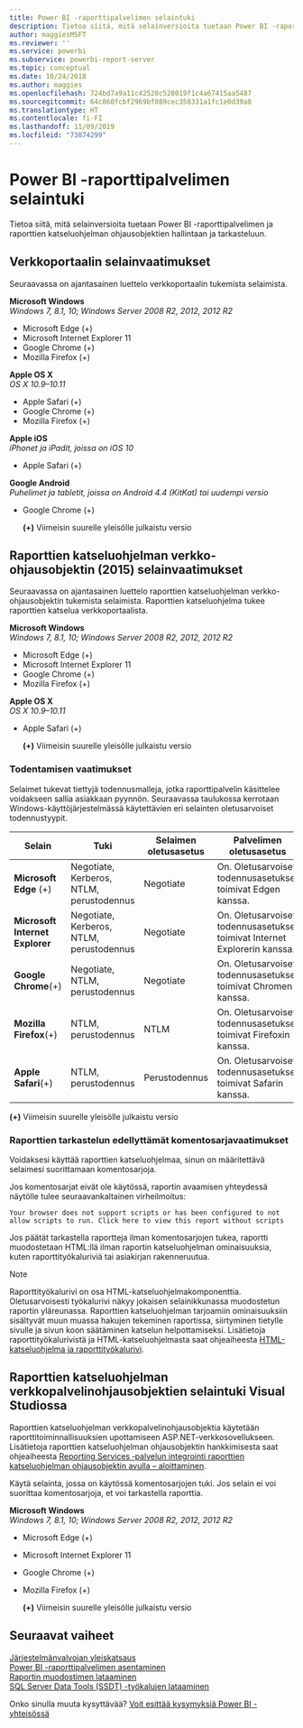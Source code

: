 ```yaml
---
title: Power BI -raporttipalvelimen selaintuki
description: Tietoa siitä, mitä selainversioita tuetaan Power BI -raporttipalvelimen ja raporttien katseluohjelman ohjausobjektien hallintaan ja tarkasteluun.
author: maggiesMSFT
ms.reviewer: ''
ms.service: powerbi
ms.subservice: powerbi-report-server
ms.topic: conceptual
ms.date: 10/24/2018
ms.author: maggies
ms.openlocfilehash: 724bd7a9a11c42520c520019f1c4a67415aa5487
ms.sourcegitcommit: 64c860fcbf2969bf089cec358331a1fc1e0d39a8
ms.translationtype: HT
ms.contentlocale: fi-FI
ms.lasthandoff: 11/09/2019
ms.locfileid: "73874299"
---
```

# <a name="browser-support-for-power-bi-report-server"></a>Power BI -raporttipalvelimen selaintuki
Tietoa siitä, mitä selainversioita tuetaan Power BI -raporttipalvelimen ja raporttien katseluohjelman ohjausobjektien hallintaan ja tarkasteluun.

## <a name="browser-requirements-for-the-web-portal"></a>Verkkoportaalin selainvaatimukset
Seuraavassa on ajantasainen luettelo verkkoportaalin tukemista selaimista.

**Microsoft Windows**  
*Windows 7, 8.1, 10; Windows Server 2008 R2, 2012, 2012 R2*

* Microsoft Edge (+)
* Microsoft Internet Explorer 11
* Google Chrome (+)
* Mozilla Firefox (+)

**Apple OS X**  
*OS X 10.9–10.11*

* Apple Safari (+)
* Google Chrome (+)
* Mozilla Firefox (+)

**Apple iOS**  
*iPhonet ja iPadit, joissa on iOS 10*

* Apple Safari (+)

**Google Android**  
*Puhelimet ja tabletit, joissa on Android 4.4 (KitKat) tai uudempi versio*

* Google Chrome (+)
  
  **(+)**  Viimeisin suurelle yleisölle julkaistu versio

## <a name="browser-requirements-for-the-report-viewer-web-control-2015"></a>Raporttien katseluohjelman verkko-ohjausobjektin (2015) selainvaatimukset
Seuraavassa on ajantasainen luettelo raporttien katseluohjelman verkko-ohjausobjektin tukemista selaimista. Raporttien katseluohjelma tukee raporttien katselua verkkoportaalista.

**Microsoft Windows**  
*Windows 7, 8.1, 10; Windows Server 2008 R2, 2012, 2012 R2*

* Microsoft Edge (+)
* Microsoft Internet Explorer 11
* Google Chrome (+)
* Mozilla Firefox (+)

**Apple OS X**  
*OS X 10.9–10.11*

* Apple Safari (+)
  
  **(+)**  Viimeisin suurelle yleisölle julkaistu versio

### <a name="authentication-requirements"></a>Todentamisen vaatimukset
Selaimet tukevat tiettyjä todennusmalleja, jotka raporttipalvelin käsittelee voidakseen sallia asiakkaan pyynnön. Seuraavassa taulukossa kerrotaan Windows-käyttöjärjestelmässä käytettävien eri selainten oletusarvoiset todennustyypit.

| **Selain** | **Tuki** | **Selaimen oletusasetus** | **Palvelimen oletusasetus** |
| --- | --- | --- | --- |
| **Microsoft Edge** (+) |Negotiate, Kerberos, NTLM, perustodennus |Negotiate |On. Oletusarvoiset todennusasetukset toimivat Edgen kanssa. |
| **Microsoft Internet Explorer** |Negotiate, Kerberos, NTLM, perustodennus |Negotiate |On. Oletusarvoiset todennusasetukset toimivat Internet Explorerin kanssa. |
| **Google Chrome**(+) |Negotiate, NTLM, perustodennus |Negotiate |On. Oletusarvoiset todennusasetukset toimivat Chromen kanssa. |
| **Mozilla Firefox**(+) |NTLM, perustodennus |NTLM |On. Oletusarvoiset todennusasetukset toimivat Firefoxin kanssa. |
| **Apple Safari**(+) |NTLM, perustodennus |Perustodennus |On. Oletusarvoiset todennusasetukset toimivat Safarin kanssa. |

 **(+)**  Viimeisin suurelle yleisölle julkaistu versio

### <a name="script-requirements-for-viewing-reports"></a>Raporttien tarkastelun edellyttämät komentosarjavaatimukset
Voidaksesi käyttää raporttien katseluohjelmaa, sinun on määritettävä selaimesi suorittamaan komentosarjoja.

Jos komentosarjat eivät ole käytössä, raportin avaamisen yhteydessä näytölle tulee seuraavankaltainen virheilmoitus:

```
Your browser does not support scripts or has been configured to not allow scripts to run. Click here to view this report without scripts
```

 Jos päätät tarkastella raportteja ilman komentosarjojen tukea, raportti muodostetaan HTML:llä ilman raportin katseluohjelman ominaisuuksia, kuten raporttityökaluriviä tai asiakirjan rakenneruutua.

> [!NOTE]
> Raporttityökalurivi on osa HTML-katseluohjelmakomponenttia. Oletusarvoisesti työkalurivi näkyy jokaisen selainikkunassa muodostetun raportin yläreunassa. Raporttien katseluohjelman tarjoamiin ominaisuuksiin sisältyvät muun muassa hakujen tekeminen raportissa, siirtyminen tietylle sivulle ja sivun koon säätäminen katselun helpottamiseksi. Lisätietoja raporttityökalurivistä ja HTML-katseluohjelmasta saat ohjeaiheesta [HTML-katseluohjelma ja raporttityökalurivi](https://docs.microsoft.com/sql/reporting-services/html-viewer-and-the-report-toolbar).
> 
> 

## <a name="browser-support-for-report-viewer-web-server-controls-in-visual-studio"></a>Raporttien katseluohjelman verkkopalvelinohjausobjektien selaintuki Visual Studiossa
Raporttien katseluohjelman verkkopalvelinohjausobjektia käytetään raporttitoiminnallisuuksien upottamiseen ASP.NET-verkkosovellukseen. Lisätietoja raporttien katseluohjelman ohjausobjektin hankkimisesta saat ohjeaiheesta [Reporting Services ‑palvelun integrointi raporttien katseluohjelman ohjausobjektin avulla – aloittaminen](https://docs.microsoft.com/sql/reporting-services/application-integration/integrating-reporting-services-using-reportviewer-controls-get-started).

Käytä selainta, jossa on käytössä komentosarjojen tuki. Jos selain ei voi suorittaa komentosarjoja, et voi tarkastella raporttia.

**Microsoft Windows**  
*Windows 7, 8.1, 10; Windows Server 2008 R2, 2012, 2012 R2*

* Microsoft Edge (+)
* Microsoft Internet Explorer 11
* Google Chrome (+)
* Mozilla Firefox (+)
  
  **(+)**  Viimeisin suurelle yleisölle julkaistu versio

## <a name="next-steps"></a>Seuraavat vaiheet
[Järjestelmänvalvojan yleiskatsaus](admin-handbook-overview.md)  
[Power BI -raporttipalvelimen asentaminen](install-report-server.md)  
[Raportin muodostimen lataaminen](https://www.microsoft.com/download/details.aspx?id=53613)  
[SQL Server Data Tools (SSDT) -työkalujen lataaminen](https://go.microsoft.com/fwlink/?LinkID=616714)

Onko sinulla muuta kysyttävää? [Voit esittää kysymyksiä Power BI -yhteisössä](https://community.powerbi.com/)

